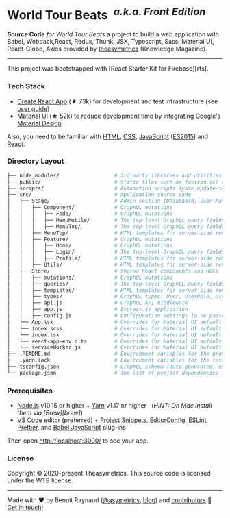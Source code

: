 <h1>
  World Tour Beats&nbsp; <sup><i>a.k.a. Front Edition</i></sup><br>
</h1>

**Source Code** _for World Tour Beats_ a project to build a web application with Babel, Webpack,React, Redux, Thunk, JSX, Typescript, Sass, Material UI, React-Globe, Axios
provided by <a href="https://theasymetrics.com/">theasymetrics</a> (Knowledge Magazine).

---

This project was bootstrapped with [React Starter Kit for Firebase][rfs].

### Tech Stack

- [Create React App][cra] (★ 73k) for development and test infrastructure (see [user guide][cradocs])
- [Material UI][mui] (★ 52k) to reduce development time by integrating Google's [Material Design][material]

Also, you need to be familiar with [HTML][html], [CSS][css], [JavaScript][js] ([ES2015][es2015]) and [React](https://reactjs.org/docs/).

### Directory Layout

```bash
├── node_modules/                  # 3rd-party libraries and utilities
├── public/                        # Static files such as favicon.ico etc.
├── scripts/                       # Automation scripts (yarn update-schema etc.)
├── src/                           # Application source code
│   ├── Stage/                     # Admin section (Dashboard, User Management etc.)
│   │   ├── Component/             # GraphQL mutations
│   │   │   ├── Fade/              # GraphQL mutations
│   │   │   ├── MenuMobile/        # The top-level GraphQL query fields
│   │   │   ├── MenuTop/           # The top-level GraphQL query fields
│   │   ├── MenuTop/               # HTML templates for server-side rendering
│   │   ├── Feature/               # GraphQL mutations
│   │   │   ├── Home/              # GraphQL mutations
│   │   │   ├── Login/             # The top-level GraphQL query fields
│   │   │   ├── Profile/           # HTML templates for server-side rendering
│   │   ├── Utils/                 # HTML templates for server-side rendering
│   ├── Store/                     # Shared React components and HOCs
│   │   ├── mutations/             # GraphQL mutations
│   │   ├── queries/               # The top-level GraphQL query fields
│   │   ├── templates/             # HTML templates for server-side rendering
│   │   ├── types/                 # GraphQL types: User, UserRole, UserIdentity etc.
│   │   ├── api.js                 # GraphQL API middleware
│   │   ├── app.js                 # Express.js application
│   │   ├── config.js              # Configuration settings to be passed to the client
│   └── App.tsx                    # Overrides for Material UI default styles
│   └── index.scss                 # Overrides for Material UI default styles
│   └── index.tsx                  # Overrides for Material UI default styles
│   └── react-app-env.d.ts         # Overrides for Material UI default styles
│   └── serviceWorker.js           # Overrides for Material UI default styles
├── .README.md                     # Environment variables for the production build
├── .yarn.lock                     # Environment variables for the test build
├── tsconfig.json                  # GraphQL schema (auto-generated, used by Relay)
└── package.json                   # The list of project dependencies + NPM scripts
```

### Prerequisites

- [Node.js][nodejs] v10.15 or higher + [Yarn][yarn] v1.17 or higher &nbsp; (_HINT: On Mac install
  them via [Brew][brew]_)
- [VS Code][vc] editor (preferred) + [Project Snippets][vcsnippets], [EditorConfig][vceditconfig],
  [ESLint][vceslint], [Prettier][vcprettier], and [Babel JavaScript][vcjs] plug-ins


Then open [http://localhost:3000/](http://localhost:3000/) to see your app.<br>

### License

Copyright © 2020-present Theasymetrics. This source code is licensed under the WTB license.

---

Made with ♥ by Benoit Raynaud ([@asymetrics](https://theasymetrics.com), [blog](https://theasymetrics.com))
and [contributors](https://github.com/kriasoft/react-firebase-starter/graphs/contributors) :wave:
[Get in touch!](https://twitter.com/messages/compose?recipient_id=16394396)


[cra]: https://github.com/facebook/create-react-app
[cradocs]: https://github.com/facebook/create-react-app/blob/master/packages/react-scripts/template/README.md

[mui]: https://material-ui-next.com/
[material]: https://material.io/

[html]: https://developer.mozilla.org/en-US/docs/Web/HTML
[css]: https://developer.mozilla.org/en-US/docs/Web/CSS
[js]: https://developer.mozilla.org/en-US/docs/Web/JavaScript
[es2015]: http://babeljs.io/learn-es2015/
[react]: https://facebook.github.io/react/

[nodejs]: https://nodejs.org/
[yarn]: https://yarnpkg.com/
[vc]: https://code.visualstudio.com/
[vcsnippets]: https://marketplace.visualstudio.com/items?itemName=rebornix.project-snippets
[vceditconfig]: https://marketplace.visualstudio.com/items?itemName=EditorConfig.EditorConfig
[vceslint]: https://marketplace.visualstudio.com/items?itemName=dbaeumer.vscode-eslint
[vcprettier]: https://marketplace.visualstudio.com/items?itemName=esbenp.prettier-vscode
[vcjs]: https://marketplace.visualstudio.com/items?itemName=mgmcdermott.vscode-language-babel
[bc]: https://www.scootersoftware.com/
